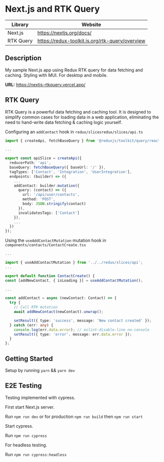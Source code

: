 # Next.js and RTK Query

| Library   | Website                                         |
| --------- | ----------------------------------------------- |
| Next.js   | https://nextjs.org/docs/                        |
| RTK Query | https://redux-toolkit.js.org/rtk-query/overview |

## Description

My sample Next.js app using Redux RTK query for data fetching and caching. Styling with MUI. For desktop and mobile.

**URL:** https://nextjs-rtkquery.vercel.app/

## RTK Query

RTK Query is a powerful data fetching and caching tool. It is designed to simplify common cases for loading data in a web application, eliminating the need to hand-write data fetching & caching logic yourself.

Configuring an `addContact` hook in `redux/slicesredux/slices/api.ts`

```typescript
import { createApi, fetchBaseQuery } from '@reduxjs/toolkit/query/react';

...

export const apiSlice = createApi({
  reducerPath: 'api',
  baseQuery: fetchBaseQuery({ baseUrl: '/' }),
  tagTypes: ['Contact', 'Integration', 'UserIntegration'],
  endpoints: (builder) => ({
    ...
    addContact: builder.mutation({
      query: (contact) => ({
        url: '/api/user/contacts',
        method: 'POST',
        body: JSON.stringify(contact)
      }),
      invalidatesTags: ['Contact']
    }),
    ...
  })
});
```

Using the `useAddContactMutation` mutation hook in `components/contacts/ContactCreate.tsx`

```typescript
...

import { useAddContactMutation } from '../../redux/slices/api';
...

export default function ContactCreate() {
const [addNewContact, { isLoading }] = useAddContactMutation();

...

const addContact = async (newContact: Contact) => {
  try {
    // Call RTK mutation
    await addNewContact(newContact).unwrap();

    setResult({ type: 'success', message: 'New contact created' });
  } catch (err: any) {
    console.log(err.data.error); // eslint-disable-line no-console
    setResult({ type: 'error', message: err.data.error });
  }
};
```

## Getting Started

Setup by running `yarn` && `yarn dev`

## E2E Testing

Testing implemented with cypress.

First start Next.js server.

Run `npm run dev` or for production `npm run build` then `npm run start`

Start cypress.

Run `npm run cypress`

For headless testing.

Run `npm run cypress:headless`
